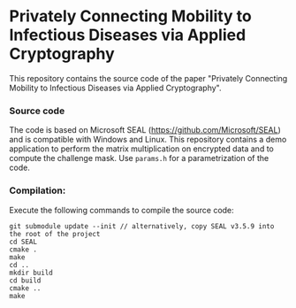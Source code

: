 # Privately Connecting Mobility to Infectious Diseases via Applied Cryptography

This repository contains the source code of the paper "Privately Connecting Mobility to Infectious Diseases via Applied Cryptography".

### Source code
The code is based on Microsoft SEAL (https://github.com/Microsoft/SEAL) and is compatible with Windows and Linux.
This repository contains a demo application to perform the matrix multiplication on encrypted data and to compute the challenge mask. Use `params.h` for a parametrization of the code.

### Compilation:
Execute the following commands to compile the source code:
```
git submodule update --init // alternatively, copy SEAL v3.5.9 into the root of the project
cd SEAL
cmake .
make
cd ..
mkdir build
cd build
cmake ..
make
```
